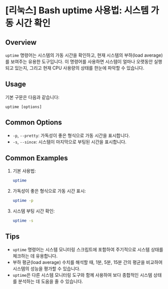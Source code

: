 # [리눅스] Bash uptime 사용법: 시스템 가동 시간 확인

## Overview
`uptime` 명령어는 시스템의 가동 시간을 확인하고, 현재 시스템의 부하(load average)를 보여주는 유용한 도구입니다. 이 명령어를 사용하면 시스템이 얼마나 오랫동안 실행되고 있는지, 그리고 현재 CPU 사용량의 상태를 한눈에 파악할 수 있습니다.

## Usage
기본 구문은 다음과 같습니다:
```
uptime [options]
```

## Common Options
- `-p`, `--pretty`: 가독성이 좋은 형식으로 가동 시간을 표시합니다.
- `-s`, `--since`: 시스템이 마지막으로 부팅된 시간을 표시합니다.

## Common Examples
1. 기본 사용법:
   ```bash
   uptime
   ```

2. 가독성이 좋은 형식으로 가동 시간 표시:
   ```bash
   uptime -p
   ```

3. 시스템 부팅 시간 확인:
   ```bash
   uptime -s
   ```

## Tips
- `uptime` 명령어는 시스템 모니터링 스크립트에 포함하여 주기적으로 시스템 상태를 체크하는 데 유용합니다.
- 부하 평균(load average) 수치를 해석할 때, 1분, 5분, 15분 간의 평균을 비교하여 시스템의 성능을 평가할 수 있습니다.
- `uptime`은 다른 시스템 모니터링 도구와 함께 사용하여 보다 종합적인 시스템 상태를 분석하는 데 도움을 줄 수 있습니다.